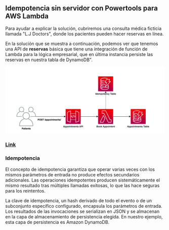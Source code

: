 ## Idempotencia sin servidor con Powertools para AWS Lambda

Para ayudar a explicar la solución, cubriremos una consulta médica ficticia llamada "L.J Doctors", donde los pacientes pueden hacer reservas en línea.

En la solución que se muestra a continuación, podemos ver que tenemos una API de **reservas** básica que tiene una integración de función de Lambda para la lógica empresarial, que en última instancia persiste las reservas en nuestra tabla de DynamoDB".

![Architecture](images/diagram-01.png)

### [Link](https://blog.serverlessadvocate.com/serverless-idempotency-with-powertools-for-aws-lambda-8f6aa0b0e816)

### Idempotencia
El concepto de idempotencia garantiza que operar varias veces con los mismos parámetros de entrada no produce efectos secundarios adicionales. Las operaciones idempotentes producen sistemáticamente el mismo resultado tras múltiples llamadas exitosas, lo que las hace seguras para los reintentos.

La clave de idempotencia, un hash derivado de todo el evento o de un subconjunto específico configurado, encapsula los parámetros de entrada. Los resultados de las invocaciones se serializan en JSON y se almacenan en la capa de almacenamiento de persistencia elegida. En nuestro ejemplo, esta capa de persistencia es Amazon DynamoDB.
